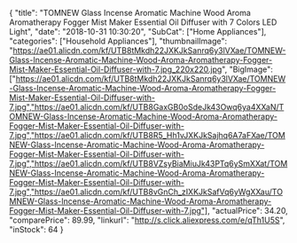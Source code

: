 {
	"title": "TOMNEW Glass Incense Aromatic Machine Wood Aroma Aromatherapy Fogger Mist Maker Essential Oil Diffuser with 7 Colors LED Light",
	"date": "2018-10-31 10:30:20",
	"SubCat": ["Home Appliances"],
	"categories": ["Household Appliances"],
	"thumbnailImage": "https://ae01.alicdn.com/kf/UTB8tMkdh22JXKJkSanrq6y3lVXae/TOMNEW-Glass-Incense-Aromatic-Machine-Wood-Aroma-Aromatherapy-Fogger-Mist-Maker-Essential-Oil-Diffuser-with-7.jpg_220x220.jpg",
	"BigImage": ["https://ae01.alicdn.com/kf/UTB8tMkdh22JXKJkSanrq6y3lVXae/TOMNEW-Glass-Incense-Aromatic-Machine-Wood-Aroma-Aromatherapy-Fogger-Mist-Maker-Essential-Oil-Diffuser-with-7.jpg","https://ae01.alicdn.com/kf/UTB8GaxGB0oSdeJk43Owq6ya4XXaN/TOMNEW-Glass-Incense-Aromatic-Machine-Wood-Aroma-Aromatherapy-Fogger-Mist-Maker-Essential-Oil-Diffuser-with-7.jpg","https://ae01.alicdn.com/kf/UTB8R5_Hh1vJXKJkSajhq6A7aFXae/TOMNEW-Glass-Incense-Aromatic-Machine-Wood-Aroma-Aromatherapy-Fogger-Mist-Maker-Essential-Oil-Diffuser-with-7.jpg","https://ae01.alicdn.com/kf/UTB8VZsyBiaMiuJk43PTq6ySmXXat/TOMNEW-Glass-Incense-Aromatic-Machine-Wood-Aroma-Aromatherapy-Fogger-Mist-Maker-Essential-Oil-Diffuser-with-7.jpg","https://ae01.alicdn.com/kf/UTB8vGnCh_zIXKJkSafVq6yWgXXau/TOMNEW-Glass-Incense-Aromatic-Machine-Wood-Aroma-Aromatherapy-Fogger-Mist-Maker-Essential-Oil-Diffuser-with-7.jpg"],
	"actualPrice": 34.20,
	"comparePrice": 89.99,
	"linkurl": "http://s.click.aliexpress.com/e/qTh1U5S",
	"inStock": 64
}
